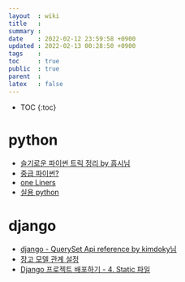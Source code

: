 ```yaml
---
layout  : wiki
title   : 
summary : 
date    : 2022-02-12 23:59:58 +0900
updated : 2022-02-13 00:28:50 +0900
tags    : 
toc     : true
public  : true
parent  : 
latex   : false
---
```

* TOC
{:toc}

# python

- [슬기로운 파이썬 트릭 정리 by 흠시님](https://dailyheumsi.tistory.com/228?category=967619)
- [중급 파이썬?](https://ddanggle.gitbooks.io/interpy-kr/content/ch1-args-kwargs.html)
- [one Liners](https://wiki.python.org/moin/Powerful%20Python%20One-Liners)
- [실용 python](https://wikidocs.net/book/4673?fbclid=IwAR2UWFdJA-_JImd1AEmGLbe2Y3KhxJVIHehCYdDPvh9wYyePSBUAsYAHQSA)

# django

- [django - QuerySet Api reference by kimdoky님](https://kimdoky.github.io/django/2020/02/03/django-queryset-api/)
- [장고 모델 관계 설정](https://nachwon.github.io/django-relationship/)
- [Django 프로젝트 배포하기 - 4. Static 파일](https://nachwon.github.io/django-d)
